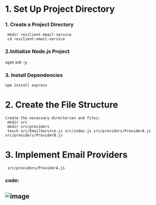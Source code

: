 # 1. Set Up  Project Directory
### 1. Create a Project Directory
     mkdir resilient-email-service
     cd resilient-email-service

### 2.Initialize Node.js Project
   npm init -y
### 3. Install Dependencies
    npm install express
# 2. Create the File Structure
    Create the necessary directories and files:
     mkdir src
     mkdir src/providers
     touch src/EmailService.js src/index.js src/providers/ProviderA.js src/providers/ProviderB.js
# 3. Implement Email Providers
     src/providers/ProviderA.js
### code:
  ## ![image](https://github.com/user-attachments/assets/a97a834d-17e6-407d-939a-beeae9c3f063)


